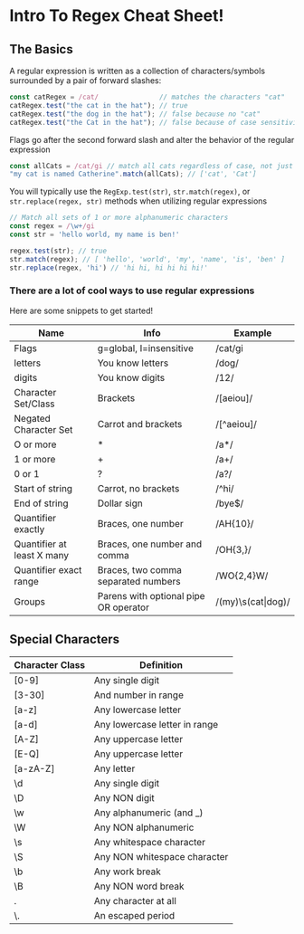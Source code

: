 # Intro To Regex Cheat Sheet!

## The Basics

A regular expression is written as a collection of characters/symbols surrounded by a pair of forward slashes:

```js
const catRegex = /cat/               // matches the characters "cat"
catRegex.test("the cat in the hat"); // true
catRegex.test("the dog in the hat"); // false because no "cat"
catRegex.test("the Cat in the hat"); // false because of case sensitivity
```

Flags go after the second forward slash and alter the behavior of the regular expression

```js
const allCats = /cat/gi // match all cats regardless of case, not just the first one
"my cat is named Catherine".match(allCats); // ['cat', 'Cat']
```

You will typically use the `RegExp.test(str)`, `str.match(regex)`, or `str.replace(regex, str)` methods when utilizing regular expressions

```js
// Match all sets of 1 or more alphanumeric characters
const regex = /\w+/gi
const str = 'hello world, my name is ben!'

regex.test(str); // true
str.match(regex); // [ 'hello', 'world', 'my', 'name', 'is', 'ben' ]
str.replace(regex, 'hi') // 'hi hi, hi hi hi hi!'
```

### There are a lot of cool ways to use regular expressions

Here are some snippets to get started! 

| **Name**                   | **Info**                              | **Example**        |
|----------------------------|---------------------------------------|--------------------|
| Flags                      | g=global, I=insensitive               | /cat/gi            |
| letters                    | You know letters                      | /dog/              |
| digits                     | You know digits                       | /12/               |
| Character Set/Class        | Brackets                              | /[aeiou]/          |
| Negated Character Set      | Carrot and brackets                   | /[^aeiou]/         |
| O or more                  | *                                     | /a*/               |
| 1 or more                  | +                                     | /a+/               |
| 0 or 1                     | ?                                     | /a?/               |
| Start of string            | Carrot, no brackets                   | /^hi/              |
| End of string              | Dollar sign                           | /bye$/             |
| Quantifier exactly         | Braces, one number                    | /AH{10}/           |
| Quantifier at least X many | Braces, one number and comma          | /OH{3,}/           |
| Quantifier exact range     | Braces, two comma separated numbers   | /WO{2,4}W/         |
| Groups                     | Parens with optional pipe OR operator | /(my)\s(cat\|dog)/ |


## Special Characters 

| Character Class | Definition                    |
|-----------------|-------------------------------|
| [0-9]           | Any single digit              |
| [3-30]          | And number in range           |
| [a-z]           | Any lowercase letter          |
| [a-d]           | Any lowercase letter in range |
| [A-Z]           | Any uppercase letter          |
| [E-Q]           | Any uppercase letter          |
| [a-zA-Z]        | Any letter                    |
| \d              | Any single digit              |
| \D              | Any NON digit                 |
| \w              | Any alphanumeric (and _)      |
| \W              | Any NON alphanumeric          |
| \s              | Any whitespace character      |
| \S              | Any NON whitespace character  |
| \b              | Any work break                |
| \B              | Any NON word break            |
| .               | Any character at all          |
| \\.              | An escaped period             |
